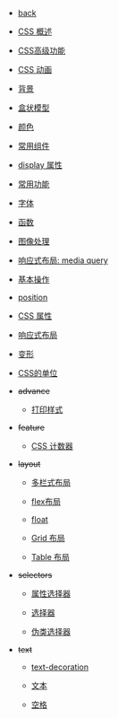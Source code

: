 * [back](/)

* [CSS 概述](css-tutorial/docs/intro.md)

* [CSS高级功能](css-tutorial/docs/advanced.md)

* [CSS 动画](css-tutorial/docs/animation.md)

* [背景](css-tutorial/docs/background.md)

* [盒状模型](css-tutorial/docs/block.md)

* [颜色](css-tutorial/docs/color.md)

* [常用组件](css-tutorial/docs/component.md)

* [display 属性](css-tutorial/docs/display.md)

* [常用功能](css-tutorial/docs/feature.md)

* [字体](css-tutorial/docs/font.md)

* [函数](css-tutorial/docs/function.md)

* [图像处理](css-tutorial/docs/image.md)

* [响应式布局: media query](css-tutorial/docs/media-query.md)

* [基本操作](css-tutorial/docs/operation.md)

* [position](css-tutorial/docs/position.md)

* [CSS 属性](css-tutorial/docs/properties.md)

* [响应式布局](css-tutorial/docs/responsive.md)

* [变形](css-tutorial/docs/transform.md)

* [CSS的单位](css-tutorial/docs/unit.md)

* ~~advance~~

    * [打印样式](css-tutorial/docs/advance/print.md)

* ~~feature~~

    * [CSS 计数器](css-tutorial/docs/feature/counter.md)

* ~~layout~~

    * [多栏式布局](css-tutorial/docs/layout/column.md)

    * [flex布局](css-tutorial/docs/layout/flexbox.md)

    * [float](css-tutorial/docs/layout/float.md)

    * [Grid 布局](css-tutorial/docs/layout/grid.md)

    * [Table 布局](css-tutorial/docs/layout/table.md)

* ~~selectors~~

    * [属性选择器](css-tutorial/docs/selectors/attribute.md)

    * [选择器](css-tutorial/docs/selectors/basic.md)

    * [伪类选择器](css-tutorial/docs/selectors/pseudo-class.md)

* ~~text~~

    * [text-decoration](css-tutorial/docs/text/text-decoration.md)

    * [文本](css-tutorial/docs/text/text.md)

    * [空格](css-tutorial/docs/text/white-space.md)
